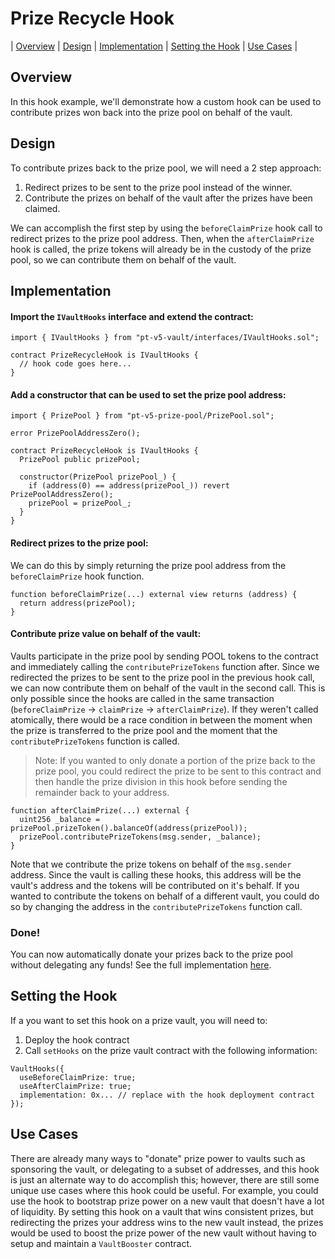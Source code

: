 # Prize Recycle Hook

| [Overview](#overview)
| [Design](#design)
| [Implementation](#implementation)
| [Setting the Hook](#setting-the-hook)
| [Use Cases](#use-cases)
|

## Overview

In this hook example, we'll demonstrate how a custom hook can be used to contribute prizes won back into the prize pool on behalf of the vault.

## Design

To contribute prizes back to the prize pool, we will need a 2 step approach:

1. Redirect prizes to be sent to the prize pool instead of the winner.
2. Contribute the prizes on behalf of the vault after the prizes have been claimed.

We can accomplish the first step by using the `beforeClaimPrize` hook call to redirect prizes to the prize pool address. Then, when the `afterClaimPrize` hook is called, the prize tokens will already be in the custody of the prize pool, so we can contribute them on behalf of the vault.

## Implementation

#### Import the `IVaultHooks` interface and extend the contract:

```solidity
import { IVaultHooks } from "pt-v5-vault/interfaces/IVaultHooks.sol";

contract PrizeRecycleHook is IVaultHooks {
  // hook code goes here...
}
```

#### Add a constructor that can be used to set the prize pool address:

```solidity
import { PrizePool } from "pt-v5-prize-pool/PrizePool.sol";

error PrizePoolAddressZero();

contract PrizeRecycleHook is IVaultHooks {
  PrizePool public prizePool;

  constructor(PrizePool prizePool_) {
    if (address(0) == address(prizePool_)) revert PrizePoolAddressZero();
    prizePool = prizePool_;
  }
}
```

#### Redirect prizes to the prize pool:

We can do this by simply returning the prize pool address from the `beforeClaimPrize` hook function.

```solidity
function beforeClaimPrize(...) external view returns (address) {
  return address(prizePool);
}
```

#### Contribute prize value on behalf of the vault:

Vaults participate in the prize pool by sending POOL tokens to the contract and immediately calling the `contributePrizeTokens` function after. Since we redirected the prizes to be sent to the prize pool in the previous hook call, we can now contribute them on behalf of the vault in the second call. This is only possible since the hooks are called in the same transaction (`beforeClaimPrize` -> `claimPrize` -> `afterClaimPrize`). If they weren't called atomically, there would be a race condition in between the moment when the prize is transferred to the prize pool and the moment that the `contributePrizeTokens` function is called.

> Note: If you wanted to only donate a portion of the prize back to the prize pool, you could redirect the prize to be sent to this contract and then handle the prize division in this hook before sending the remainder back to your address.

```solidity
function afterClaimPrize(...) external {
  uint256 _balance = prizePool.prizeToken().balanceOf(address(prizePool));
  prizePool.contributePrizeTokens(msg.sender, _balance);
}
```

Note that we contribute the prize tokens on behalf of the `msg.sender` address. Since the vault is calling these hooks, this address will be the vault's address and the tokens will be contributed on it's behalf. If you wanted to contribute the tokens on behalf of a different vault, you could do so by changing the address in the `contributePrizeTokens` function call.

### Done!

You can now automatically donate your prizes back to the prize pool without delegating any funds! See the full implementation [here](./PrizeRecycleHook.sol).

## Setting the Hook

If a you want to set this hook on a prize vault, you will need to:

1. Deploy the hook contract
2. Call `setHooks` on the prize vault contract with the following information:

```solidity
VaultHooks({
  useBeforeClaimPrize: true;
  useAfterClaimPrize: true;
  implementation: 0x... // replace with the hook deployment contract
});
```

## Use Cases

There are already many ways to "donate" prize power to vaults such as sponsoring the vault, or delegating to a subset of addresses, and this hook is just an alternate way to do accomplish this; however, there are still some unique use cases where this hook could be useful. For example, you could use the hook to bootstrap prize power on a new vault that doesn't have a lot of liquidity. By setting this hook on a vault that wins consistent prizes, but redirecting the prizes your address wins to the new vault instead, the prizes would be used to boost the prize power of the new vault without having to setup and maintain a `VaultBooster` contract.
